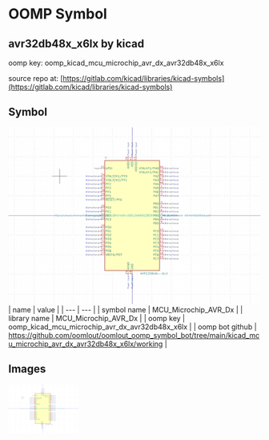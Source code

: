 # OOMP Symbol  
## avr32db48x_x6lx  by kicad  
  
oomp key: oomp_kicad_mcu_microchip_avr_dx_avr32db48x_x6lx  
  
source repo at: [https://gitlab.com/kicad/libraries/kicad-symbols](https://gitlab.com/kicad/libraries/kicad-symbols)  
## Symbol  
  
[![working.png](working_600.png)](working.png)  
| name | value | 
| --- | --- | 
| symbol name | MCU_Microchip_AVR_Dx | 
| library name | MCU_Microchip_AVR_Dx | 
| oomp key | oomp_kicad_mcu_microchip_avr_dx_avr32db48x_x6lx | 
| oomp bot github | https://github.com/oomlout/oomlout_oomp_symbol_bot/tree/main/kicad_mcu_microchip_avr_dx_avr32db48x_x6lx/working | 
## Images  
  
[![working.png](working_140.png)](working.png)  

